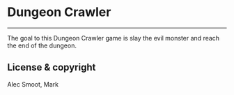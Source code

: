# Dungeon Crawler
---
The goal to this Dungeon Crawler game is slay the evil monster and reach the end of the dungeon.



## License & copyright
Alec Smoot, Mark
